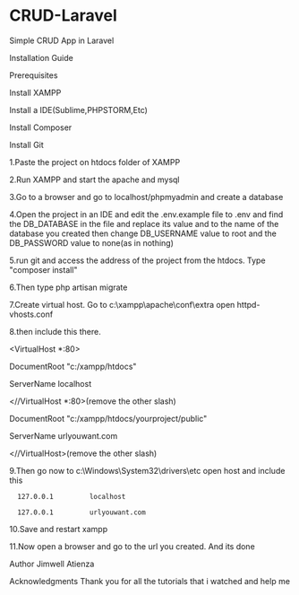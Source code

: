 # CRUD-Laravel
Simple CRUD App in Laravel

Installation Guide

Prerequisites 

Install XAMPP 

Install a IDE(Sublime,PHPSTORM,Etc) 

Install Composer

Install Git

1.Paste the project on htdocs folder of XAMPP 

2.Run XAMPP and start the apache and mysql 

3.Go to a browser and go to localhost/phpmyadmin and create a database 

4.Open the project in an IDE and edit the .env.example file to .env and find the DB_DATABASE in the file and replace its value and to the name of the database you created then change DB_USERNAME value to root and the DB_PASSWORD value to none(as in nothing)

5.run git and access the address of the project from the htdocs. Type "composer install" 

6.Then type php artisan migrate

7.Create virtual host. Go to c:\xampp\apache\conf\extra open httpd-vhosts.conf

8.then include this there.
   
   <VirtualHost *:80>
    
   DocumentRoot "c:/xampp/htdocs"
   
   ServerName localhost
   
  </VirtualHost>

  <//VirtualHost *:80>(remove the other slash)
    
   DocumentRoot "c:/xampp/htdocs/yourproject/public"
    
   ServerName urlyouwant.com
   
  <//VirtualHost>(remove the other slash)

9.Then go now to c:\Windows\System32\drivers\etc open host and include this

      127.0.0.1         localhost
      
      127.0.0.1         urlyouwant.com

10.Save and restart xampp

11.Now open a browser and go to the url you created. And its done

Author Jimwell Atienza

Acknowledgments Thank you for all the tutorials that i watched and help me
